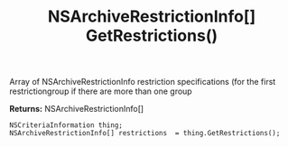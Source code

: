 ﻿---
uid: crmscript_ref_NSCriteriaInformation_GetRestrictions
title: NSArchiveRestrictionInfo[] GetRestrictions()
intellisense: NSCriteriaInformation.GetRestrictions
keywords: NSCriteriaInformation, GetRestrictions
so.topic: reference
---

Array of NSArchiveRestrictionInfo restriction specifications (for the first restrictiongroup if there are more than one group

**Returns:** NSArchiveRestrictionInfo[]


```crmscript
NSCriteriaInformation thing;
NSArchiveRestrictionInfo[] restrictions  = thing.GetRestrictions();
```


